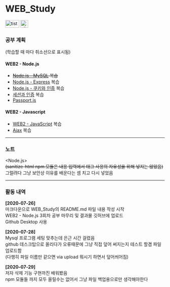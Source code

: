 WEB_Study
===
<a href="https://min413903.tistory.com/" target="_blank"><img src="https://t1.daumcdn.net/cfile/tistory/9931DF3D5B95428108" width="44" height="24" alt="tistory"></a>
<a href="https://github.com/min413" target="_blank"><img src="https://miro.medium.com/max/318/1*1OKmA2EdGln8O6RCVORgGg.png" width="24" height="24" alt="github"></a>
### 공부 계획

(학습할 때 마다 취소선으로 표시됨)

#### WEB2 - Node.js
- ~~[Node.js - MySQL](https://opentutorials.org/course/3347) 복습~~  
- [Node.js - Express](https://opentutorials.org/course/3370) 복습
- [Node.js - 쿠키와 인증](https://opentutorials.org/course/3387) 복습
- [세션과 인증](https://opentutorials.org/course/3400) 복습
- [Passport.js](https://opentutorials.org/course/3402)

#### WEB2 - Javascript
- [WEB2 - JavaScript](https://opentutorials.org/course/3085) 복습
- [Ajax](https://opentutorials.org/course/3281) 복습

***

### 노트
<Node.js>  
~~(sanitize-html npm 모듈은 내용 입력에서 태그 사용의 자유성을 위해 넣지는 않았음)~~  
그럴려다 그냥 보안상 이유를 배운다는 셈 치고 다시 넣었음   


***

### 활동 내역 
<b>[2020-07-26]</b>   
마크다운으로 WEB_Study의 README.md 파일 내용 작성 시작  
WEB2 - Node.js 3회차 공부 마무리 및 결과물 깃허브에 업로드  
Github Desktop 사용  
  
<b>[2020-07-28]</b>  
Mysql 프로그램 세팅 맞추는데 은근 시간 걸렸음  
github 데스크탑으로 올리다가 오류때문에 그냥 직접 덮어 써지는지 테스트 할겸 파일 업로드함  
(다행히 파일 이름만 같으면 via upload 뭐시기 하면서 덮어씌어짐)  

<b>[2020-07-29]</b>  
저자 삭제 기능 구현까진 배워봤음  
npm 모듈들 까지 모두 올릴수는 없어서 그냥 파일 백업용으로만 생각해야한다  

